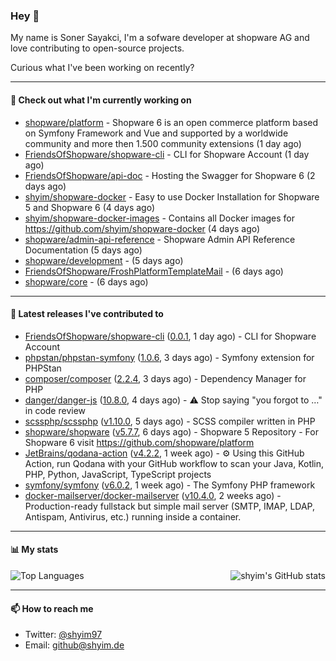 ### Hey 👋

My name is Soner Sayakci, I'm a sofware developer at shopware AG and love contributing to open-source projects.

Curious what I've been working on recently?

---

#### 👷 Check out what I'm currently working on

- [shopware/platform](https://github.com/shopware/platform) - Shopware 6 is an open commerce platform based on Symfony Framework and Vue and supported by a worldwide community and more then 1.500 community extensions (1 day ago)
- [FriendsOfShopware/shopware-cli](https://github.com/FriendsOfShopware/shopware-cli) - CLI for Shopware Account (1 day ago)
- [FriendsOfShopware/api-doc](https://github.com/FriendsOfShopware/api-doc) - Hosting the Swagger for Shopware 6 (2 days ago)
- [shyim/shopware-docker](https://github.com/shyim/shopware-docker) - Easy to use Docker Installation for Shopware 5 and Shopware 6 (4 days ago)
- [shyim/shopware-docker-images](https://github.com/shyim/shopware-docker-images) - Contains all Docker images for https://github.com/shyim/shopware-docker (4 days ago)
- [shopware/admin-api-reference](https://github.com/shopware/admin-api-reference) - Shopware Admin API Reference Documentation (5 days ago)
- [shopware/development](https://github.com/shopware/development) -  (5 days ago)
- [FriendsOfShopware/FroshPlatformTemplateMail](https://github.com/FriendsOfShopware/FroshPlatformTemplateMail) -  (6 days ago)
- [shopware/core](https://github.com/shopware/core) -  (6 days ago)

---

#### 🔭 Latest releases I've contributed to

- [FriendsOfShopware/shopware-cli](https://github.com/FriendsOfShopware/shopware-cli) ([0.0.1](https://github.com/FriendsOfShopware/shopware-cli/releases/tag/0.0.1), 1 day ago) - CLI for Shopware Account
- [phpstan/phpstan-symfony](https://github.com/phpstan/phpstan-symfony) ([1.0.6](https://github.com/phpstan/phpstan-symfony/releases/tag/1.0.6), 3 days ago) - Symfony extension for PHPStan
- [composer/composer](https://github.com/composer/composer) ([2.2.4](https://github.com/composer/composer/releases/tag/2.2.4), 3 days ago) - Dependency Manager for PHP
- [danger/danger-js](https://github.com/danger/danger-js) ([10.8.0](https://github.com/danger/danger-js/releases/tag/10.8.0), 4 days ago) - ⚠️ Stop saying &#34;you forgot to …&#34; in code review
- [scssphp/scssphp](https://github.com/scssphp/scssphp) ([v1.10.0](https://github.com/scssphp/scssphp/releases/tag/v1.10.0), 5 days ago) - SCSS compiler written in PHP
- [shopware/shopware](https://github.com/shopware/shopware) ([v5.7.7](https://github.com/shopware/shopware/releases/tag/v5.7.7), 6 days ago) - Shopware 5 Repository - For Shopware 6 visit https://github.com/shopware/platform
- [JetBrains/qodana-action](https://github.com/JetBrains/qodana-action) ([v4.2.2](https://github.com/JetBrains/qodana-action/releases/tag/v4.2.2), 1 week ago) - ⚙️ Using this GitHub Action, run Qodana with your GitHub workflow to scan your Java, Kotlin, PHP, Python, JavaScript, TypeScript projects
- [symfony/symfony](https://github.com/symfony/symfony) ([v6.0.2](https://github.com/symfony/symfony/releases/tag/v6.0.2), 1 week ago) - The Symfony PHP framework
- [docker-mailserver/docker-mailserver](https://github.com/docker-mailserver/docker-mailserver) ([v10.4.0](https://github.com/docker-mailserver/docker-mailserver/releases/tag/v10.4.0), 2 weeks ago) - Production-ready fullstack but simple mail server (SMTP, IMAP, LDAP, Antispam, Antivirus, etc.) running inside a container.

---

#### 📊 My stats

<img align="right" alt="shyim's GitHub stats" src="https://github-readme-stats.vercel.app/api?username=shyim&count_private=1&show_icons=true&" />

![Top Languages](https://github-readme-stats.vercel.app/api/top-langs/?username=shyim)

---

#### 📫 How to reach me

- Twitter: [@shyim97](https://twitter.com/shyim97)
- Email: [github@shyim.de](mailto://github@shyim.de)
